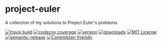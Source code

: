 # project-euler
A collection of my solutions to Project Euler's problems

[![travis build](https://img.shields.io/travis/dougiefresh49/project-euler.svg?style=flat-square)](https://travis-ci.org/dougiefresh49/project-euler)
[![codecov coverage](https://img.shields.io/codecov/c/github/dougiefresh49/project-euler.svg?style=flat-square)](https://codecov.io/github/dougiefresh49/project-euler)
[![version](https://img.shields.io/npm/v/project-euler.svg?style=flat-square)](http://npm.im/project-euler)
[![downloads](https://img.shields.io/npm/dm/project-euler.svg?style=flat-square)](http://npm-stat.com/charts.html?package=project-euler&from=2016-23-01)
[![MIT License](https://img.shields.io/npm/l/project-euler.svg?style=flat-square)](http://opensource.org/licenses/MIT)
[![semantic-release](https://img.shields.io/badge/%20%20%F0%9F%93%A6%F0%9F%9A%80-semantic--release-e10079.svg?style=flat-square)](https://github.com/semantic-release/semantic-release)
[![Commitizen friendly](https://img.shields.io/badge/commitizen-friendly-brightgreen.svg?style=flat-square)](http://commitizen.github.io/cz-cli/)

